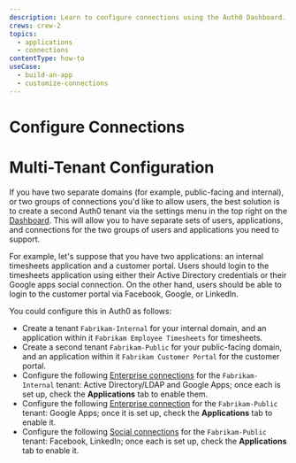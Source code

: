 ```yaml
---
description: Learn to configure connections using the Auth0 Dashboard.
crews: crew-2
topics:
  - applications
  - connections
contentType: how-to
useCase:
  - build-an-app
  - customize-connections
---
```

# Configure Connections


# Multi-Tenant Configuration

If you have two separate domains (for example, public-facing and internal), or two groups of connections you'd like to allow users, the best solution is to create a second Auth0 tenant via the settings menu in the top right on the [Dashboard](${manage_url}). This will allow you to have separate sets of users, applications, and connections for the two groups of users and applications you need to support.

For example, let's suppose that you have two applications: an internal timesheets application and a customer portal. Users should login to the timesheets application using either their Active Directory credentials or their Google apps social connection. On the other hand, users should be able to login to the customer portal via Facebook, Google, or LinkedIn.

You could configure this in Auth0 as follows:

- Create a tenant `Fabrikam-Internal` for your internal domain, and an application within it `Fabrikam Employee Timesheets` for timesheets.
- Create a second tenant `Fabrikam-Public` for your public-facing domain, and an application within it `Fabrikam Customer Portal` for the customer portal.
- Configure the following [Enterprise connections](${manage_url}/#/connections/enterprise) for the `Fabrikam-Internal` tenant: Active Directory/LDAP and Google Apps; once each is set up, check the **Applications** tab to enable them.
- Configure the following [Enterprise connection](${manage_url}/#/connections/enterprise) for the `Fabrikam-Public` tenant: Google Apps; once it is set up, check the **Applications** tab to enable it.
- Configure the following [Social connections](${manage_url}/#/connections/social) for the `Fabrikam-Public` tenant: Facebook, LinkedIn; once each is set up, check the **Applications** tab to enable it.
